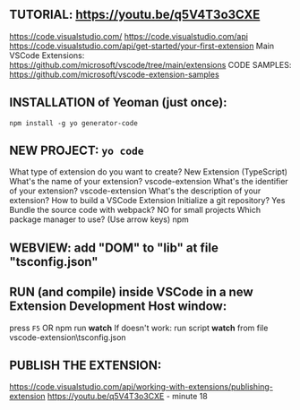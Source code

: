 ## TUTORIAL: https://youtu.be/q5V4T3o3CXE

https://code.visualstudio.com/
https://code.visualstudio.com/api
https://code.visualstudio.com/api/get-started/your-first-extension
Main VSCode Extensions:
https://github.com/microsoft/vscode/tree/main/extensions
CODE SAMPLES:
https://github.com/microsoft/vscode-extension-samples

## INSTALLATION of Yeoman (just once):

`npm install -g yo generator-code`

## NEW PROJECT: `yo code`

What type of extension do you want to create? New Extension (TypeScript)
What's the name of your extension? vscode-extension
What's the identifier of your extension? vscode-extension
What's the description of your extension? How to build a VSCode Extension
Initialize a git repository? Yes
Bundle the source code with webpack? NO for small projects
Which package manager to use? (Use arrow keys) npm

## WEBVIEW: add "DOM" to "lib" at file "tsconfig.json"

## RUN (and compile) inside VSCode in a new Extension Development Host window:

press `F5` OR npm run **watch**
If doesn't work: run script **watch** from file vscode-extension\tsconfig.json

## PUBLISH THE EXTENSION:

https://code.visualstudio.com/api/working-with-extensions/publishing-extension
https://youtu.be/q5V4T3o3CXE - minute 18
